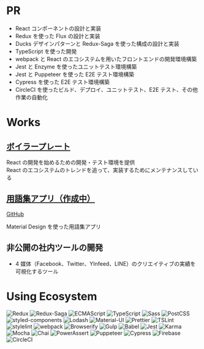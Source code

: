 # PR

- React コンポーネントの設計と実装
- Redux を使った Flux の設計と実装
- Ducks デザインパターンと Redux-Saga を使った構成の設計と実装
- TypeScript を使った開発
- webpack と React のエコシステムを用いたフロントエンドの開発環境構築
- Jest と Enzyme を使ったユニットテスト環境構築
- Jest と Puppeteer を使った E2E テスト環境構築
- Cypress を使った E2E テスト環境構築
- CircleCI を使ったビルド、デプロイ、ユニットテスト、E2E テスト、その他作業の自動化

# Works

## [ボイラープレート](https://github.com/kurosame/react-boilerplate)

React の開発を始めるための開発・テスト環境を提供  
React のエコシステムのトレンドを追って、実装するためにメンテナンスしている

## [用語集アプリ（作成中）](https://glossary-kurosame.firebaseapp.com)

[GitHub](https://github.com/kurosame/glossary)

Material Design を使った用語集アプリ

## 非公開の社内ツールの開発

- 4 媒体（Facebook、Twitter、YInfeed、LINE）のクリエイティブの実績を可視化するツール

# Using Ecosystem

![Redux](/redux.png 'Redux')
![Redux-Saga](/redux-saga.png 'Redux-Saga')
![ECMAScript](/ecmascript.png 'ECMAScript')
![TypeScript](/typescript.png 'TypeScript')
![Sass](/sass.png 'Sass')
![PostCSS](/postcss.png 'PostCSS')
![styled-components](/styled-components.png 'styled-components')
![Lodash](/lodash.png 'Lodash')
![Material-UI](/material-ui.png 'Material-UI')
![Prettier](/prettier.png 'Prettier')
![TSLint](/tslint.png 'TSLint')
![stylelint](/stylelint.png 'stylelint')
![webpack](/webpack.png 'webpack')
![Browserify](/browserify.png 'Browserify')
![Gulp](/gulp.png 'Gulp')
![Babel](/babel.png 'Babel')
![Jest](/jest.png 'Jest')
![Karma](/karma.png 'Karma')
![Mocha](/mocha.png 'Mocha')
![Chai](/chai.png 'Chai')
![PowerAssert](/power-assert.png 'PowerAssert')
![Puppeteer](/puppeteer.png 'Puppeteer')
![Cypress](/cypress.png 'Cypress')
![Firebase](/firebase.png 'Firebase')
![CircleCI](/circleci.png 'CircleCI')
